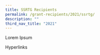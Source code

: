 ```yaml
---
title: SSRTG Recipients
permalink: /grant-recipients/2021/ssrtg/
description: ""
third_nav_title: "2021"
---
```





Lorem Ipsum

Hyperlinks